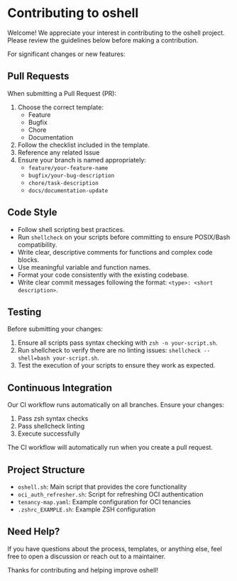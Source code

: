 # Contributing to oshell

Welcome! We appreciate your interest in contributing to the oshell project.
Please review the guidelines below before making a contribution.

For significant changes or new features:

## Pull Requests

When submitting a Pull Request (PR):

1. Choose the correct template:
   - Feature
   - Bugfix
   - Chore
   - Documentation
2. Follow the checklist included in the template.
3. Reference any related Issue 
4. Ensure your branch is named appropriately:
   - `feature/your-feature-name`
   - `bugfix/your-bug-description`
   - `chore/task-description`
   - `docs/documentation-update`

## Code Style

- Follow shell scripting best practices.
- Run `shellcheck` on your scripts before committing to ensure POSIX/Bash compatibility.
- Write clear, descriptive comments for functions and complex code blocks.
- Use meaningful variable and function names.
- Format your code consistently with the existing codebase.
- Write clear commit messages following the format: `<type>: <short description>`.

## Testing

Before submitting your changes:

1. Ensure all scripts pass syntax checking with `zsh -n your-script.sh`.
2. Run shellcheck to verify there are no linting issues: `shellcheck --shell=bash your-script.sh`.
3. Test the execution of your scripts to ensure they work as expected.

## Continuous Integration

Our CI workflow runs automatically on all branches. Ensure your changes:

1. Pass zsh syntax checks
2. Pass shellcheck linting
3. Execute successfully

The CI workflow will automatically run when you create a pull request.

## Project Structure

- `oshell.sh`: Main script that provides the core functionality
- `oci_auth_refresher.sh`: Script for refreshing OCI authentication
- `tenancy-map.yaml`: Example configuration for OCI tenancies
- `.zshrc_EXAMPLE.sh`: Example ZSH configuration

## Need Help?

If you have questions about the process, templates, or anything else, feel free to open a discussion or reach out to a maintainer.

Thanks for contributing and helping improve oshell!